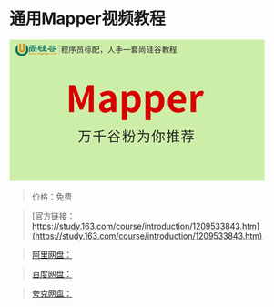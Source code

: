 # 通用Mapper视频教程

![img](../../../assets/study163/free/776f64a6d4a749fea6c9cee0708a64a3.jpg)

> 价格：免费

> [官方链接：https://study.163.com/course/introduction/1209533843.htm](https://study.163.com/course/introduction/1209533843.htm)

> [阿里网盘：]()

> [百度网盘：]()

> [夸克网盘：]()
